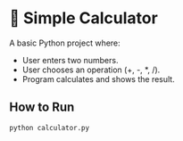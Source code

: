# 🧮 Simple Calculator

A basic Python project where:
- User enters two numbers.
- User chooses an operation (+, -, *, /).
- Program calculates and shows the result.

## How to Run
```bash
python calculator.py
